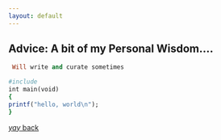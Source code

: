 ```yaml
---
layout: default
---
```


## Advice: A bit of my Personal Wisdom....



```ruby
 Will write and curate sometimes

#include
int main(void)
{
printf("hello, world\n");
}
```

<script async src="https://telegram.org/js/telegram-widget.js?15" data-telegram-post="durov/171" data-width="100%"></script>


[_yay_ back](https://srterm.github.io/srt/blog.html)
